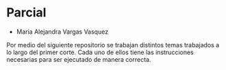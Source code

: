 # Parcial

- Maria Alejandra Vargas Vasquez

Por medio del siguiente repositorio se trabajan distintos temas trabajados a lo largo del primer corte. Cada uno de ellos tiene las instrucciones necesarias para ser ejecutado de manera correcta.
